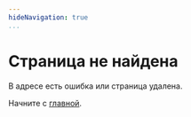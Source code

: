 ```yaml
---
hideNavigation: true
...
```


# Страница не найдена

В адресе есть ошибка или страница удалена.

Начните с [главной](/).